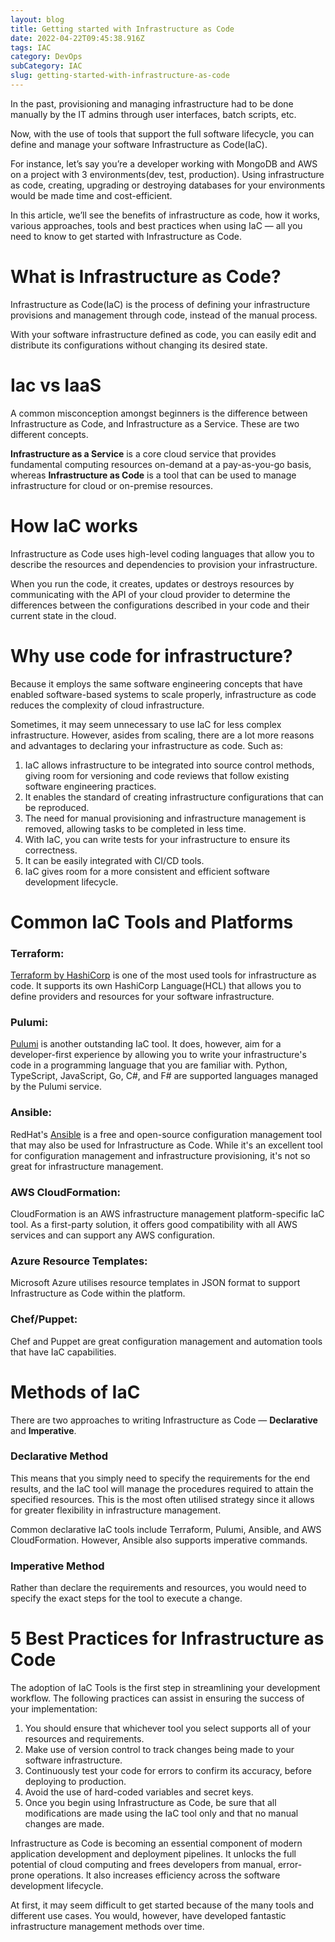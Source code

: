 ```yaml
---
layout: blog
title: Getting started with Infrastructure as Code
date: 2022-04-22T09:45:38.916Z
tags: IAC
category: DevOps
subCategory: IAC
slug: getting-started-with-infrastructure-as-code
---
```

In the past, provisioning and managing infrastructure had to be done manually by the IT admins through user interfaces, batch scripts, etc.

Now, with the use of tools that support the full software lifecycle, you can define and manage your software Infrastructure as Code(IaC).

For instance, let’s say you’re a developer working with MongoDB and AWS on a project with 3 environments(dev, test, production). Using infrastructure as code, creating, upgrading or destroying databases for your environments would be made time and cost-efficient.

In this article, we’ll see the benefits of infrastructure as code, how it works, various approaches, tools and best practices when using IaC — all you need to know to get started with Infrastructure as Code.

# What is Infrastructure as Code?

Infrastructure as Code(IaC) is the process of defining your infrastructure provisions and management through code, instead of the manual process.

With your software infrastructure defined as code, you can easily edit and distribute its configurations without changing its desired state.

# Iac vs IaaS

A common misconception amongst beginners is the difference between Infrastructure as Code, and Infrastructure as a Service. These are two different concepts.

**Infrastructure as a Service** is a core cloud service that provides fundamental computing resources on-demand at a pay-as-you-go basis, whereas **Infrastructure as Code** is a tool that can be used to manage infrastructure for cloud or on-premise resources.

# How IaC works

Infrastructure as Code uses high-level coding languages that allow you to describe the resources and dependencies to provision your infrastructure.

When you run the code, it creates, updates or destroys resources by communicating with the API of your cloud provider to determine the differences between the configurations described in your code and their current state in the cloud.

# Why use code for infrastructure?

Because it employs the same software engineering concepts that have enabled software-based systems to scale properly, infrastructure as code reduces the complexity of cloud infrastructure.

Sometimes, it may seem unnecessary to use IaC for less complex infrastructure. However, asides from scaling, there are a lot more reasons and advantages to declaring your infrastructure as code. Such as:

1. IaC allows infrastructure to be integrated into source control methods, giving room for versioning and code reviews that follow existing software engineering practices.
2. It enables the standard of creating infrastructure configurations that can be reproduced.
3. The need for manual provisioning and infrastructure management is removed, allowing tasks to be completed in less time.
4. With IaC, you can write tests for your infrastructure to ensure its correctness.
5. It can be easily integrated with CI/CD tools.
6. IaC gives room for a more consistent and efficient software development lifecycle.

# Common IaC Tools and Platforms

### Terraform:

[Terraform by HashiCorp](https://www.terraform.io/) is one of the most used tools for infrastructure as code. It supports its own HashiCorp Language(HCL) that allows you to define providers and resources for your software infrastructure.

### Pulumi:

[Pulumi](https://www.pulumi.com/) is another outstanding IaC tool. It does, however, aim for a developer-first experience by allowing you to write your infrastructure's code in a programming language that you are familiar with. Python, TypeScript, JavaScript, Go, C#, and F# are supported languages managed by the Pulumi service.

### Ansible:

RedHat's [Ansible](https://ansible.com) is a free and open-source configuration management tool that may also be used for Infrastructure as Code. While it's an excellent tool for configuration management and infrastructure provisioning, it's not so great for infrastructure management.

### AWS CloudFormation:

CloudFormation is an AWS infrastructure management platform-specific IaC tool. As a first-party solution, it offers good compatibility with all AWS services and can support any AWS configuration.

### Azure Resource Templates:

Microsoft Azure utilises resource templates in JSON format to support Infrastructure as Code within the platform.

### Chef/Puppet:

Chef and Puppet are great configuration management and automation tools that have IaC capabilities.

# Methods of IaC

There are two approaches to writing Infrastructure as Code — **Declarative** and **Imperative**.

### Declarative Method

This means that you simply need to specify the requirements for the end results, and the IaC tool will manage the procedures required to attain the specified resources. This is the most often utilised strategy since it allows for greater flexibility in infrastructure management.

Common declarative IaC tools include Terraform, Pulumi, Ansible, and AWS CloudFormation. However, Ansible also supports imperative commands.

### Imperative Method

Rather than declare the requirements and resources, you would need to specify the exact steps for the tool to execute a change.

# 5 Best Practices for Infrastructure as Code

The adoption of IaC Tools is the first step in streamlining your development workflow. The following practices can assist in ensuring the success of your implementation:

1. You should ensure that whichever tool you select supports all of your resources and requirements.
2. Make use of version control to track changes being made to your software infrastructure.
3. Continuously test your code for errors to confirm its accuracy, before deploying to production.
4. Avoid the use of hard-coded variables and secret keys.
5. Once you begin using Infrastructure as Code, be sure that all modifications are made using the IaC tool only and that no manual changes are made.

Infrastructure as Code is becoming an essential component of modern application development and deployment pipelines. It unlocks the full potential of cloud computing and frees developers from manual, error-prone operations. It also increases efficiency across the software development lifecycle.

At first, it may seem difficult to get started because of the many tools and different use cases. You would, however, have developed fantastic infrastructure management methods over time.